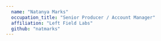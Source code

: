 ```yaml
---
  name: "Natanya Marks"
  occupation_title: "Senior Producer / Account Manager"
  affiliation: "Left Field Labs"
  github: "natmarks"
---
```

